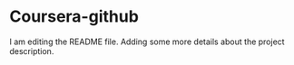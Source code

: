 # Coursera-github
I am editing the README file. Adding some more details about the project description.
